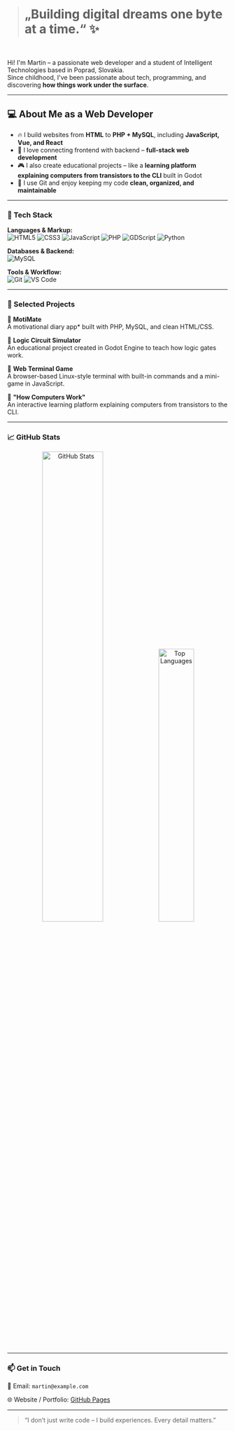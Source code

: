 ># „Building digital dreams one byte at a time.“ ✨
<br>

Hi! I'm Martin – a passionate web developer and a student of Intelligent Technologies based in Poprad, Slovakia.  
Since childhood, I've been passionate about tech, programming, and discovering **how things work under the surface**.

---

## 💻 About Me as a Web Developer

- 🔥 I build websites from **HTML** to **PHP + MySQL**, including **JavaScript, Vue, and React**
- 🧠 I love connecting frontend with backend – **full-stack web development**
- 🎮 I also create educational projects – like a **learning platform explaining computers from transistors to the CLI** built in Godot
- 🧰 I use Git and enjoy keeping my code **clean, organized, and maintainable**

---

### 🚀 Tech Stack

**Languages & Markup:**  
![HTML5](https://img.shields.io/badge/HTML5-E34F26?style=flat&logo=html5&logoColor=white)
![CSS3](https://img.shields.io/badge/CSS3-1572B6?style=flat&logo=css3&logoColor=white)
![JavaScript](https://img.shields.io/badge/JavaScript-F7DF1E?style=flat&logo=javascript&logoColor=black)
![PHP](https://img.shields.io/badge/PHP-777BB4?style=flat&logo=php&logoColor=white)
![GDScript](https://img.shields.io/badge/Godot-478CBF?style=flat&logo=godot-engine&logoColor=white)
![Python](https://img.shields.io/badge/Python-3776AB?style=flat&logo=python&logoColor=white)

**Databases & Backend:**  
![MySQL](https://img.shields.io/badge/MySQL-4479A1?style=flat&logo=mysql&logoColor=white)

**Tools & Workflow:**  
![Git](https://img.shields.io/badge/Git-F05032?style=flat&logo=git&logoColor=white)
![VS Code](https://img.shields.io/badge/VS_Code-007ACC?style=flat&logo=visual-studio-code&logoColor=white)

---

### 💼 Selected Projects

🔹 **MotiMate**  
A motivational diary app* built with PHP, MySQL, and clean HTML/CSS.

🔹 **Logic Circuit Simulator**  
An educational project created in Godot Engine to teach how logic gates work.

🔹 **Web Terminal Game**  
A browser-based Linux-style terminal with built-in commands and a mini-game in JavaScript.

🔹 **"How Computers Work"**  
An interactive learning platform explaining computers from transistors to the CLI.

---

### 📈 GitHub Stats

<p align="center">
  <img src="https://github-readme-stats.vercel.app/api?username=balestruci0o&show_icons=true&theme=tokyonight&hide_title=true" alt="GitHub Stats" width="52.5%" />
  <img src="https://github-readme-stats.vercel.app/api/top-langs/?username=balestruci0o&layout=compact&theme=tokyonight" alt="Top Languages" width="40%" />
</p>



---

### 📫 Get in Touch

📧 Email: `martin@example.com`

🌐 Website / Portfolio: [GitHub Pages](https://pages.github.com/)

---

> “I don’t just write code – I build experiences. Every detail matters.”
